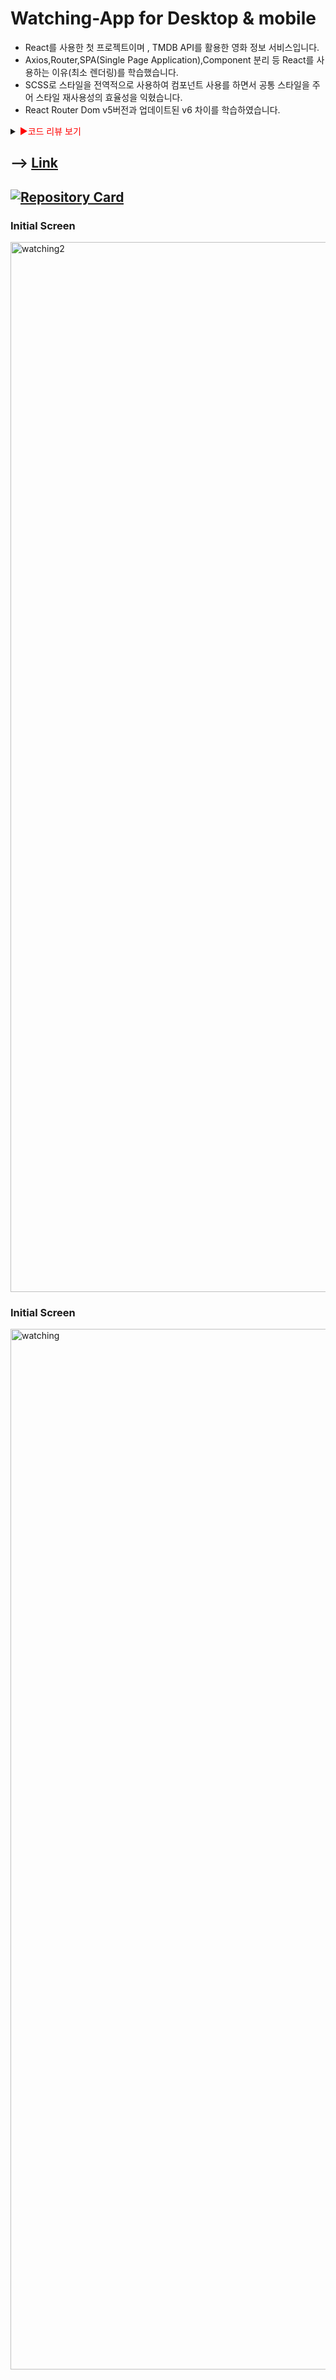 # Watching-App for Desktop & mobile

- React를 사용한 첫 프로젝트이며 , TMDB API를 활용한 영화 정보 서비스입니다.
- Axios,Router,SPA(Single Page Application),Component 분리 등 React를 사용하는 이유(최소 렌더링)를 학습했습니다.
- SCSS로 스타일을 전역적으로 사용하여 컴포넌트 사용를 하면서 공통 스타일을 주어 스타일 재사용성의 효율성을 익혔습니다.
- React Router Dom v5버전과 업데이트된 v6 차이를 학습하였습니다.

<details>
<summary><span style="color:red">&#9658;코드 리뷰 보기</span></summary>
<div markdown="1">       
  
The Movie open API를 사용하여 만든 프로젝트 입니다.
스타일은 이전에 재사용성의 불편함과 유지보수의 단점을 보완하고자 Scss를 사용했고 , 리액트 교육과정을 통해 useState와 useEffect를 적용하여 상태값 관리 개념 , 랜더링시 메모리 누수 관리를 하는 방법을 익혔고 이전 프로젝트와 달리 리액트 프로젝트를 진행하면서 각 컴포넌트 별로 스타일과 UI를 따로 관리하면서 코드 재사용성과 유지보수성에 있어서 굉장히 편리하다고 느꼈습니다.


</div>
</details>

## --> [Link](https://abelwatching.netlify.app)

## [![Repository Card](https://widget.realdeveloper.pro/api/card?user=kdn0325&repo=watching-app)](https://github.com/kdn0325/watching-app')

### Initial Screen
<img width="1680" alt="watching2" src="https://user-images.githubusercontent.com/91298955/157290141-5fc2ff98-b40a-4fbe-abd9-1b5b4b8c352f.png">

### Initial Screen
<img width="1665" alt="watching" src="https://user-images.githubusercontent.com/91298955/157289751-6a999366-0615-4e3c-83b0-7a6587ac4b93.png">
